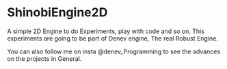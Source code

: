 # ShinobiEngine2D
A simple 2D Engine to do Experiments, play with code and so on. This experiments are going to be part of Denev engine, The real Robust Engine.

You can also follow me on insta @denev_Programming to see the advances on the projects in General.

